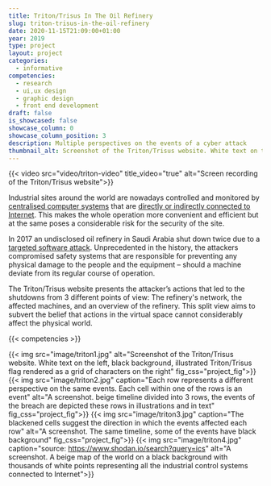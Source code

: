 ```yaml
---
title: Triton/Trisus In The Oil Refinery
slug: triton-trisus-in-the-oil-refinery
date: 2020-11-15T21:09:00+01:00
year: 2019
type: project
layout: project
categories:
  - informative
competencies:
  - research
  - ui,ux design
  - graphic design
  - front end development
draft: false
is_showcased: false
showcase_column: 0
showcase_column_position: 3
description: Multiple perspectives on the events of a cyber attack
thumbnail_alt: Screenshot of the Triton/Trisus website. White text on the left, black background, illustrated Triton/Trisus flag rendered as a grid of characters on the right
---
```


{{< video src="video/triton-video" title_video="true" alt="Screen recording of the Triton/Trisus website">}}

Industrial sites around the world are nowadays controlled and monitored by [centralised computer systems](https://en.wikipedia.org/wiki/Industrial_control_system) that are [directly or indirectly connected to Internet](https://arstechnica.com/information-technology/2018/01/the-internet-of-omg-vulnerable-factory-and-power-grid-controls-on-internet/). This makes the whole operation more convenient and efficient but at the same poses a considerable risk for the security of the site. 

In 2017 an undisclosed oil refinery in Saudi Arabia shut down twice due to a [targeted software attack](https://www.technologyreview.com/2019/03/05/103328/cybersecurity-critical-infrastructure-triton-malware/). Unprecedented in the history, the attackers compromised safety systems that are responsible for preventing any physical damage to the people and the equipment – should a machine deviate from its regular course of operation.

The Triton/Trisus website presents the attacker’s actions that led to the shutdowns from 3 different points of view: The refinery's network, the affected machines, and an overview of the refinery. This split view aims to subvert the belief that actions in the virtual space cannot considerably affect the physical world. 

{{< competencies >}}

{{< img src="image/triton1.jpg" alt="Screenshot of the Triton/Trisus website. White text on the left, black background, illustrated Triton/Trisus flag rendered as a grid of characters on the right" fig_css="project_fig">}}
{{< img src="image/triton2.jpg" caption="Each row represents a different perspective on the same events. Each cell within one of the rows is an event" alt="A screenshot. beige timeline divided into 3 rows, the events of the breach are depicted these rows in illustrations and in text" fig_css="project_fig">}}
{{< img src="image/triton3.jpg" caption="The blackened cells suggest the direction in which the events affected each row" alt="A screenshot. The same timeline, some of the events have black background" fig_css="project_fig">}}
{{< img src="image/triton4.jpg" caption="source: https://www.shodan.io/search?query=ics" alt="A screenshot. A beige map of the world on a black background with thousands of white points representing all the industrial control systems connected to Internet">}}


